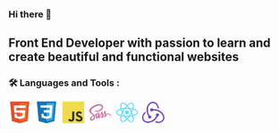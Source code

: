 ### Hi there 👋
Front End Developer with passion to learn and create beautiful and functional websites
---
### :hammer_and_wrench: Languages and Tools :
<div>
<img src='https://github.com/devicons/devicon/blob/master/icons/html5/html5-original.svg' title='html' width='40' height='40'/>&nbsp
<img src='https://github.com/devicons/devicon/blob/master/icons/css3/css3-original.svg' title='css' width='40' height='40'/>&nbsp
<img src='https://github.com/devicons/devicon/blob/master/icons/javascript/javascript-original.svg' title='javascript' width='40' height='40'/>&nbsp
<img src='https://github.com/devicons/devicon/blob/master/icons/sass/sass-original.svg' title='sass' width='40' height='40'/>&nbsp
<img src='https://github.com/devicons/devicon/blob/master/icons/react/react-original.svg' title='react' width='40' height='40'/>&nbsp
<img src='https://github.com/devicons/devicon/blob/master/icons/redux/redux-original.svg' title='redux' width='40' height='40'/>&nbsp
</div>

<!--
**Diyar2222/Diyar2222** is a ✨ _special_ ✨ repository because its `README.md` (this file) appears on your GitHub profile.

Here are some ideas to get you started:

- 🔭 I’m currently working on ...
- 🌱 I’m currently learning ...
- 👯 I’m looking to collaborate on ...
- 🤔 I’m looking for help with ...
- 💬 Ask me about ...
- 📫 How to reach me: ...
- 😄 Pronouns: ...
- ⚡ Fun fact: ...
-->
